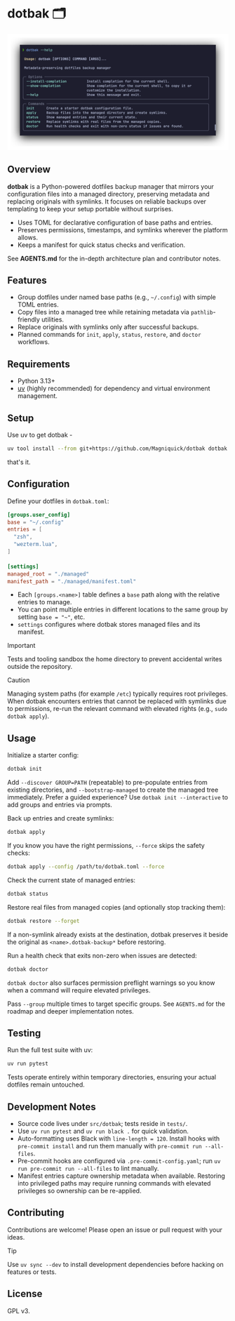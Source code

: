 # dotbak 🗂️

![Screenshot](./.github/screenshot.png)

## Overview
**dotbak** is a Python-powered dotfiles backup manager that mirrors your configuration files into a managed directory, preserving metadata and replacing originals with symlinks. It focuses on reliable backups over templating to keep your setup portable without surprises.

- Uses TOML for declarative configuration of base paths and entries.
- Preserves permissions, timestamps, and symlinks wherever the platform allows.
- Keeps a manifest for quick status checks and verification.

See **AGENTS.md** for the in-depth architecture plan and contributor notes.

## Features
- Group dotfiles under named base paths (e.g., `~/.config`) with simple TOML entries.
- Copy files into a managed tree while retaining metadata via `pathlib`-friendly utilities.
- Replace originals with symlinks only after successful backups.
- Planned commands for `init`, `apply`, `status`, `restore`, and `doctor` workflows.

## Requirements
- Python 3.13+
- [uv](https://github.com/astral-sh/uv) (highly recommended) for dependency and virtual environment management.

## Setup
Use uv to get dotbak -
```bash
uv tool install --from git+https://github.com/Magniquick/dotbak dotbak
```
that's it.

## Configuration
Define your dotfiles in `dotbak.toml`:

```toml
[groups.user_config]
base = "~/.config"
entries = [
  "zsh",
  "wezterm.lua",
]

[settings]
managed_root = "./managed"
manifest_path = "./managed/manifest.toml"
```

- Each `[groups.<name>]` table defines a `base` path along with the relative entries to manage.
- You can point multiple entries in different locations to the same group by setting `base = "~"`, etc.
- `settings` configures where dotbak stores managed files and its manifest.

> [!IMPORTANT]
> Tests and tooling sandbox the home directory to prevent accidental writes outside the repository.

> [!CAUTION]
> Managing system paths (for example `/etc`) typically requires root privileges. When dotbak encounters entries that cannot be replaced with symlinks due to permissions, re-run the relevant command with elevated rights (e.g., `sudo dotbak apply`).

## Usage
Initialize a starter config:

```sh
dotbak init
```

Add `--discover GROUP=PATH` (repeatable) to pre-populate entries from existing directories, and `--bootstrap-managed` to create the managed tree immediately.
Prefer a guided experience? Use `dotbak init --interactive` to add groups and entries via prompts.

Back up entries and create symlinks:

```sh
dotbak apply
```

If you know you have the right permissions, `--force` skips the safety checks:

```sh
dotbak apply --config /path/to/dotbak.toml --force
```

Check the current state of managed entries:

```sh
dotbak status
```

Restore real files from managed copies (and optionally stop tracking them):

```sh
dotbak restore --forget
```

If a non-symlink already exists at the destination, dotbak preserves it beside the original as `<name>.dotbak-backup*` before restoring.

Run a health check that exits non-zero when issues are detected:

```sh
dotbak doctor
```

`dotbak doctor` also surfaces permission preflight warnings so you know when a command will require elevated privileges.

Pass `--group` multiple times to target specific groups. See `AGENTS.md` for the roadmap and deeper implementation notes.

## Testing
Run the full test suite with uv:

```sh
uv run pytest
```

Tests operate entirely within temporary directories, ensuring your actual dotfiles remain untouched.

## Development Notes
- Source code lives under `src/dotbak`; tests reside in `tests/`.
- Use `uv run pytest` and `uv run black .` for quick validation.
- Auto-formatting uses Black with `line-length = 120`. Install hooks with `pre-commit install` and run them manually with `pre-commit run --all-files`.
- Pre-commit hooks are configured via `.pre-commit-config.yaml`; run `uv run pre-commit run --all-files` to lint manually.
- Manifest entries capture ownership metadata when available. Restoring into privileged paths may require running commands with elevated privileges so ownership can be re-applied.

## Contributing
Contributions are welcome! Please open an issue or pull request with your ideas.

> [!TIP]
> Use `uv sync --dev` to install development dependencies before hacking on features or tests.

## License
GPL v3.

